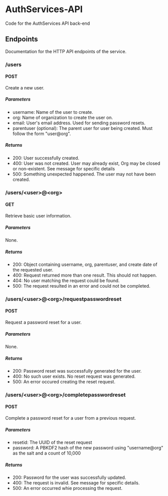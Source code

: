 # AuthServices-API
Code for the AuthServices API back-end

## Endpoints
Documentation for the HTTP API endpoints of the service.

### /users
#### POST
Create a new user.

##### Parameters
 - username: Name of the user to create.
 - org: Name of organization to create the user on.
 - email: User's email address. Used for sending password resets.
 - parentuser (optional): The parent user for user being created. Must follow the form "user@org".

##### Returns
 - 200: User successfully created.
 - 400: User was not created. User may already exist, Org may be closed or non-existent. See message for specific details
 - 500: Something unexpected happened. The user may not have been created.

### /users/\<user\>@\<org\>
#### GET
Retrieve basic user information.

##### Parameters
None.

##### Returns
 - 200: Object containing username, org, parentuser, and create date of the requested user.
 - 400: Request returned more than one result. This should not happen.
 - 404: No user matching the request could be found.
 - 500: The request resulted in an error and could not be completed.

### /users/\<user\>@\<org\>/requestpasswordreset
#### POST
Request a password reset for a user.

##### Parameters
None.

##### Returns
 - 200: Password reset was successfully generated for the user.
 - 400: No such user exists. No reset request was generated.
 - 500: An error occured creating the reset request.

### /users/\<user\>@\<org\>/completepasswordreset
#### POST
Complete a password reset for a user from a previous request.

##### Parameters
 - resetid: The UUID of the reset request
 - password: A PBKDF2 hash of the new password using "username@org" as the salt and a count of 10,000

##### Returns
 - 200: Password for the user was successfully updated.
 - 400: The request is invalid. See message for specific details.
 - 500: An error occurred whie processing the request.

